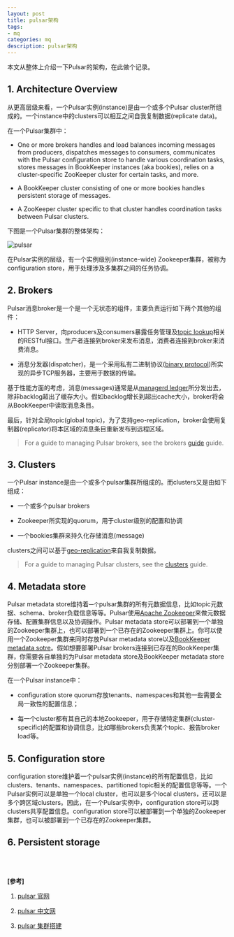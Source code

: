 ```yaml
---
layout: post
title: pulsar架构
tags:
- mq
categories: mq
description: pulsar架构
---
```



本文从整体上介绍一下Pulsar的架构，在此做个记录。



<!-- more -->

## 1. Architecture Overview

从更高层级来看，一个Pulsar实例(instance)是由一个或多个Pulsar cluster所组成的。一个instance中的clusters可以相互之间自我复制数据(replicate data)。

在一个Pulsar集群中：

* One or more brokers handles and load balances incoming messages from producers, dispatches messages to consumers, communicates with the Pulsar configuration store to handle various coordination tasks, stores messages in BookKeeper instances (aka bookies), relies on a cluster-specific ZooKeeper cluster for certain tasks, and more.

* A BookKeeper cluster consisting of one or more bookies handles persistent storage of messages.

* A ZooKeeper cluster specific to that cluster handles coordination tasks between Pulsar clusters.

下图是一个Pulsar集群的整体架构：

![pulsar](https://ivanzz1001.github.io/records/assets/img/mq/pulsar-system-architecture.png)

在Pulsar实例的层级，有一个实例级别(instance-wide) Zookeeper集群，被称为configuration store，用于处理涉及多集群之间的任务协调。

## 2. Brokers

Pulsar消息broker是一个是一个无状态的组件，主要负责运行如下两个其他的组件：

* HTTP Server，向producers及consumers暴露任务管理及[topic lookup](https://pulsar.apache.org/docs/en/concepts-clients#client-setup-phase)相关的RESTful接口。生产者连接到broker来发布消息，消费者连接到broker来消费消息。

* 消息分发器(dispatcher)，是一个采用私有二进制协议([binary protocol](https://pulsar.apache.org/docs/en/develop-binary-protocol))所实现的异步TCP服务器，主要用于数据的传输。

基于性能方面的考虑，消息(messages)通常是从[managerd ledger](https://pulsar.apache.org/docs/en/concepts-architecture-overview/#managed-ledgers)所分发出去，除非backlog超出了缓存大小。假如backlog增长到超出cache大小，broker将会从BookKeeper中读取消息条目。

最后，针对全局topic(global topic)，为了支持geo-replication，broker会使用复制器(replicator)将本区域的消息条目重新发布到远程区域。

> For a guide to managing Pulsar brokers, see the brokers [guide](https://pulsar.apache.org/docs/en/admin-api-brokers) guide.

## 3. Clusters

一个Pulsar instance是由一个或多个pulsar集群所组成的。而clusters又是由如下组成：

* 一个或多个pulsar brokers

* Zookeeper所实现的quorum，用于cluster级别的配置和协调

* 一个bookies集群来持久化存储消息(message)

clusters之间可以基于[geo-replication](https://pulsar.apache.org/docs/en/concepts-replication)来自我复制数据。

> For a guide to managing Pulsar clusters, see the [clusters](https://pulsar.apache.org/docs/en/admin-api-clusters) guide.

## 4. Metadata store
Pulsar metadata store维持着```一个```pulsar集群的所有元数据信息，比如topic元数据、schema、broker负载信息等等。Pulsar使用[Apache Zookeeper](https://zookeeper.apache.org/)来做元数据存储、配置集群信息以及协调操作。Pulsar metadata store可以部署到一个单独的Zookeeper集群上，也可以部署到一个已存在的Zookeeper集群上。你可以使用一个Zookeeper集群来同时存放Pulsar metadata store以及[BookKeeper metadata sotre](https://bookkeeper.apache.org/docs/latest/getting-started/concepts/#metadata-storage)。假如想要部署Pulsar brokers连接到已存在的BookKeeper集群，你需要各自单独的为Pulsar metadata store及BookKeeper metadata store分别部署一个Zookeeper集群。

在一个Pulsar instance中：

* configuration store quorum存放tenants、namespaces和其他一些需要全局一致性的配置信息；

* 每一个cluster都有其自己的本地Zookeeper，用于存储特定集群(cluster-specific)的配置和协调信息，比如哪些brokers负责某个topic、报告broker load等。

## 5. Configuration store
configuration store维护着一个pulsar实例(instance)的所有配置信息，比如clusters、tenants、namespaces、partitioned topic相关的配置信息等等。一个Pulsar实例可以是单独一个local cluster，也可以是多个local clusters，还可以是多个跨区域clusters。因此，在一个Pulsar实例中，configuration store可以跨clusters共享配置信息。configuration store可以被部署到一个单独的Zookeeper集群，也可以被部署到一个已存在的Zookeeper集群。

## 6. Persistent storage



<br />
<br />

**[参考]**

1. [pulsar 官网](https://pulsar.apache.org/)

2. [pulsar 中文网](https://pulsar.apache.org/docs/zh-CN/next/concepts-architecture-overview/)

3. [pulsar 集群搭建](https://blog.csdn.net/weixin_33775572/article/details/92127055)


<br />
<br />
<br />

